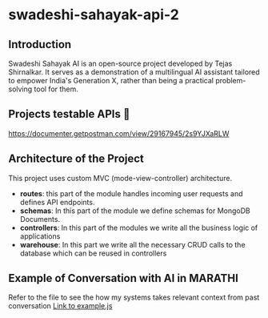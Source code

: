 # swadeshi-sahayak-api-2

## Introduction
Swadeshi Sahayak AI is an open-source project developed by Tejas Shirnalkar. It serves as a demonstration of a multilingual AI assistant tailored to empower India's Generation X, rather than being a practical problem-solving tool for them.

## Projects testable APIs 🚀
https://documenter.getpostman.com/view/29167945/2s9YJXaRLW

## Architecture of the Project
This project uses custom MVC (mode-view-controller) architecture.
- **routes**: this part of the module  handles incoming user requests and defines API endpoints.
- **schemas**: In this part of the module we define schemas for MongoDB Documents.
- **controllers**: In this part of the modules we write all the business logic of applications
- **warehouse**: In this part we write all the necessary CRUD calls to the database which can be reused in controllers

## Example of Conversation with AI in MARATHI
Refer to the file to see the how my systems takes relevant context from past conversation [Link to example.js](example.js) 

